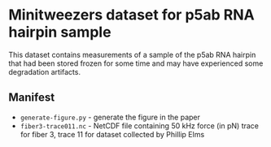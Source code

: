 # Minitweezers dataset for p5ab RNA hairpin sample

This dataset contains measurements of a sample of the p5ab RNA hairpin that had been stored frozen for some time and may have experienced some degradation artifacts.

## Manifest
* `generate-figure.py` - generate the figure in the paper
* `fiber3-trace011.nc` - NetCDF file containing 50 kHz force (in pN) trace for fiber 3, trace 11 for dataset collected by Phillip Elms

